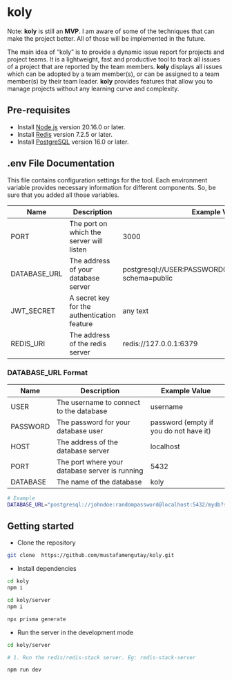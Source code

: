 # koly

Note: **koly** is still an **MVP**. I am aware of some of the techniques that can make the project better. All of those will be implemented in the future.

The main idea of “koly” is to provide a dynamic issue report for projects and project teams. It is a lightweight, fast and productive tool to track all issues of a project that are reported by the team members. **koly** displays all issues which can be adopted by a team member(s), or can be assigned to a team member(s) by their team leader. **koly** provides features that allow you to manage projects without any learning curve and complexity.

## Pre-requisites

- Install [Node.js](https://nodejs.org/en/) version 20.16.0 or later.
- Install [Redis](https://redis.io/downloads/) version 7.2.5 or later.
- Install [PostgreSQL](https://www.postgresql.org/download/) version 16.0 or later.

## .env File Documentation

This file contains configuration settings for the tool. Each environment variable provides necessary information for different components. So, be sure that you added all those variables.

| Name         | Description                                 | Example Value                                               |
| ------------ | ------------------------------------------- | ----------------------------------------------------------- |
| PORT         | The port on which the server will listen    | 3000                                                        |
| DATABASE_URL | The address of your database server         | postgresql://USER:PASSWORD@HOST:PORT/DATABASE?schema=public |
| JWT_SECRET   | A secret key for the authentication feature | any text                                                    |
| REDIS_URI    | The address of the redis server             | redis://127.0.0.1:6379                                      |

### DATABASE_URL Format

| Name     | Description                                    | Example Value                          |
| -------- | ---------------------------------------------- | -------------------------------------- |
| USER     | The username to connect to the database        | username                               |
| PASSWORD | The password for your database user            | password (empty if you do not have it) |
| HOST     | The address of the database server             | localhost                              |
| PORT     | The port where your database server is running | 5432                                   |
| DATABASE | The name of the database                       | koly                                   |

```bash
# Example
DATABASE_URL="postgresql://johndoe:randompassword@localhost:5432/mydb?schema=public"
```

## Getting started

- Clone the repository

```bash
git clone  https://github.com/mustafamengutay/koly.git
```

- Install dependencies

```bash
cd koly
npm i

cd koly/server
npm i

npx prisma generate
```

- Run the server in the development mode

```bash
cd koly/server

# 1. Run the redis/redis-stack server. Eg: redis-stack-server

npm run dev
```
